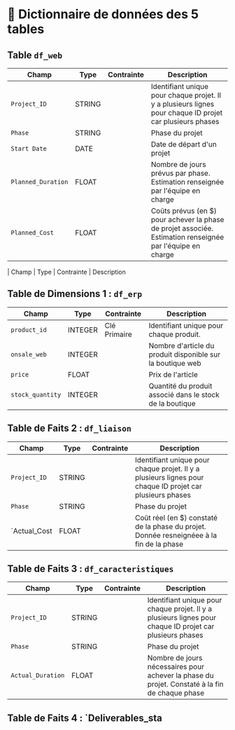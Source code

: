 # 📘 Dictionnaire de données des 5 tables

## Table `df_web`

| Champ                     | Type   | Contrainte   | Description                                                                                                |
|---------------------------|--------|--------------|------------------------------------------------------------------------------------------------------------|
| `Project_ID`              | STRING |              | Identifiant unique pour chaque projet. Il y a plusieurs lignes pour chaque ID projet car plusieurs phases  |
| `Phase`                   | STRING |              | Phase du projet                                                                                            |
| `Start Date`              | DATE   |              | Date de départ d'un projet                                                                                 |
| `Planned_Duration`        | FLOAT  |              | Nombre de jours prévus par phase. Estimation renseignée par l'équipe en charge                             |
| `Planned_Cost`            | FLOAT  |              | Coûts prévus (en $) pour achever la phase de projet associée. Estimation renseignée par l'équipe en charge |

| Champ                     | Type   | Contrainte   | Description                                

## Table de Dimensions 1 : `df_erp`

| Champ                     | Type    | Contrainte   | Description                                                                                                |
|---------------------------|---------|--------------|------------------------------------------------------------------------------------------------------------|
| `product_id`              | INTEGER | Clé Primaire | Identifiant unique pour chaque produit.                                                                    |
| `onsale_web`              | INTEGER |              | Nombre d'article du produit disponible sur la boutique web                                                 |
| `price`                   | FLOAT   |              | Prix de l'article                                                                                          |
| `stock_quantity`          | INTEGER |              | Quantité du produit associé dans le stock de la boutique                                                   | | `stock_status`            | OBJECT  |              | Statut des stocks pour le `product_id` concerné                                                            |

## Table de Faits 2 : `df_liaison`

| Champ                     | Type   | Contrainte   | Description                                                                                               |
|---------------------------|--------|--------------|-----------------------------------------------------------------------------------------------------------|
| `Project_ID`              | STRING |              | Identifiant unique pour chaque projet. Il y a plusieurs lignes pour chaque ID projet car plusieurs phases |
| `Phase`                   | STRING |              | Phase du projet                                                                                           |
| `Actual_Cost              | FLOAT  |              | Coût réel (en $) constaté de la phase du projet. Donnée resneignéee à la fin de la phase                  |

## Table de Faits 3 : `df_caracteristiques`

| Champ                     | Type   | Contrainte   | Description                                                                                               |
|---------------------------|--------|--------------|-----------------------------------------------------------------------------------------------------------|
| `Project_ID`              | STRING |              | Identifiant unique pour chaque projet. Il y a plusieurs lignes pour chaque ID projet car plusieurs phases |
| `Phase`                   | STRING |              | Phase du projet                                                                                           |
| `Actual_Duration`         | FLOAT  |              | Nombre de jours nécessaires pour achever la phase du projet. Constaté à la fin de chaque phase            |

## Table de Faits 4 : `Deliverables_sta


